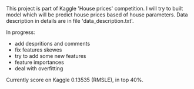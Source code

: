This project is part of Kaggle 'House prices' competition. I will try to built model which will be predict house prices based of house parameters.
Data description in details are in file 'data_description.txt'.

In progress:
  - add despritions and comments
  - fix features skewes 
  - try to add some new features
  - feature importances
  - deal with overfitting
 
Currently score on Kaggle 0.13535 (RMSLE), in top 40%. 
